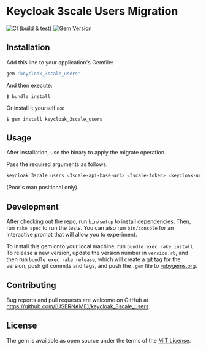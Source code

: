 # Keycloak 3scale Users Migration

[![CI (build & test)](https://github.com/abarrak/3scale-keycloak-users-migration/actions/workflows/ci.yml/badge.svg)](https://github.com/abarrak/3scale-keycloak-users-migration/actions/workflows/ci.yml) [![Gem Version](https://badge.fury.io/rb/keycloak_3scale_users.svg)](https://badge.fury.io/rb/keycloak_3scale_users)

## Installation

Add this line to your application's Gemfile:

```ruby
gem 'keycloak_3scale_users'
```

And then execute:

    $ bundle install

Or install it yourself as:

    $ gem install keycloak_3scale_users

## Usage

After installation, use the binary to apply the migrate operation.

Pass the required arguments as follows:

```bash
keycloak_3scale_users <3scale-api-base-url> <3scale-token> <keycloak-url> <keycloak-realm-name> <keyclock_client_id> <keyclock-admin-user> <keycloak-admin-password> <main-redirect-url>
```

(Poor's man positional only).

## Development

After checking out the repo, run `bin/setup` to install dependencies. Then, run `rake spec` to run the tests. You can also run `bin/console` for an interactive prompt that will allow you to experiment.

To install this gem onto your local machine, run `bundle exec rake install`. To release a new version, update the version number in `version.rb`, and then run `bundle exec rake release`, which will create a git tag for the version, push git commits and tags, and push the `.gem` file to [rubygems.org](https://rubygems.org).

## Contributing

Bug reports and pull requests are welcome on GitHub at https://github.com/[USERNAME]/keycloak_3scale_users.


## License

The gem is available as open source under the terms of the [MIT License](https://opensource.org/licenses/MIT).
